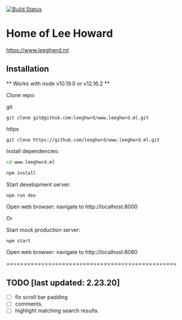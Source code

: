 [![Build Status](https://travis-ci.com/leeghwrd/www.leeghwrd.ml.svg?branch=master)](https://travis-ci.com/leeghwrd/www.leeghwrd.ml)

# Home of Lee Howard

https://www.leeghwrd.ml


## Installation

** Works with node v10.19.0 or v12.16.2 **

Clone repo:

git
```shell
git clone git@github.com:leeghwrd/www.leeghwrd.ml.git
```

https
```shell
git clone https://github.com/leeghwrd/www.leeghwrd.ml.git
```

Install dependencies:

```bash
cd www.leeghwrd.ml
```

```bash
npm install
```

Start development server:
```bash
npm run dev
```

Open web browser:
navigate to http://localhost:8000


Or 


Start mock production server:

```shell
npm start
```

Open web browser:
navigate to http://localhost:8080

=================================================

## TODO [last updated: 2.23.20]
- [ ] fix scroll bar padding
- [ ] comments.
- [ ] highlight matching search results.
